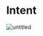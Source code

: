 # Intent
![untitled](https://user-images.githubusercontent.com/45007881/133942542-34246e97-34db-4813-91e6-2dc5fe63d5d8.gif)
